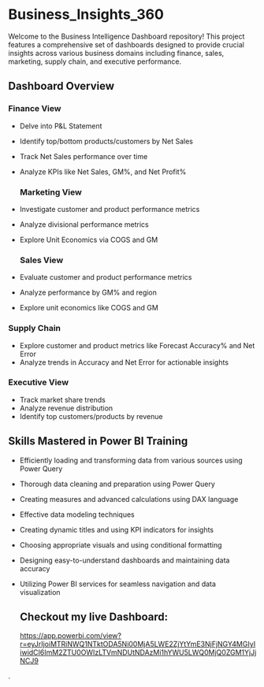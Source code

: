 # Business_Insights_360
Welcome to the Business Intelligence Dashboard repository! This project features a comprehensive set of dashboards designed to provide crucial insights across various business domains including finance, sales, marketing, supply chain, and executive performance.

## Dashboard Overview
### Finance View
- Delve into P&L Statement
- Identify top/bottom products/customers by Net Sales
- Track Net Sales performance over time
- Analyze KPIs like Net Sales, GM%, and Net Profit%

  ### Marketing View

- Investigate customer and product performance metrics
- Analyze divisional performance metrics
- Explore Unit Economics via COGS and GM

  ### Sales View
- Evaluate customer and product performance metrics
- Analyze performance by GM% and region
- Explore unit economics like COGS and GM

### Supply Chain
- Explore customer and product metrics like Forecast Accuracy% and Net Error
- Analyze trends in Accuracy and Net Error for actionable insights

### Executive View
- Track market share trends
- Analyze revenue distribution
- Identify top customers/products by revenue

## Skills Mastered in Power BI Training
- Efficiently loading and transforming data from various sources using Power Query
- Thorough data cleaning and preparation using Power Query
- Creating measures and advanced calculations using DAX language
- Effective data modeling techniques
- Creating dynamic titles and using KPI indicators for insights
- Choosing appropriate visuals and using conditional formatting
- Designing easy-to-understand dashboards and maintaining data accuracy
- Utilizing Power BI services for seamless navigation and data visualization

  ## Checkout my live Dashboard:
  https://app.powerbi.com/view?r=eyJrIjoiMTRiNWQ1NTktODA5Ni00MjA5LWE2ZjYtYmE3NjFjNGY4MGIyIiwidCI6ImM2ZTU0OWIzLTVmNDUtNDAzMi1hYWU5LWQ0MjQ0ZGM1YjJjNCJ9



.
